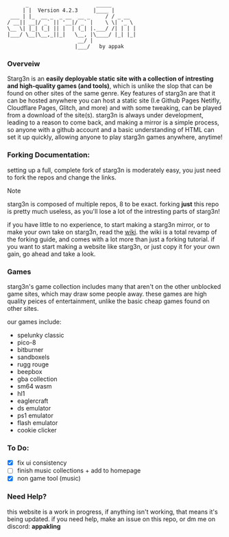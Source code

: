 ```
      _                      _____        
     | |  Version 4.2.3     |____ |       
 ___ | |_  __ _  _ __  __ _     / / _ __  
/ __|| __|/ _` || '__|/ _` |    \ \| '_ \ 
\__ \| |_| (_| || |  | (_| |.___/ /| | | |
|___/ \__|\__,_||_|   \__, |\____/ |_| |_|
                       __/ |              
                      |___/   by appak
```
### Overveiw
Starg3n is an **easily deployable static site with a collection of intresting and high-quality games (and tools)**, which is unlike the slop that can be found on other sites of the same genre. Key features of starg3n are that it can be hosted anywhere you can host a static site (I.e Github Pages Netifly, Cloudflare Pages, Glitch, and more) and with some tweaking, can be played from a download of the site(s). starg3n is always under development, leading to a reason to come back, and making a mirror is a simple process, so anyone with a github account and a basic understanding of HTML can set it up quickly, allowing anyone to play starg3n games anywhere, anytime!

### Forking Documentation:
setting up a full, complete fork of starg3n is moderately easy, you just need to fork the repos and change the links.
> [!NOTE]
> starg3n is composed of multiple repos, 8 to be exact. forking **just** this repo is pretty much useless, as you'll lose a lot of the intresting parts of starg3n!

if you have little to no experience, to start making a starg3n mirror, or to make your own take on starg3n, read the [wiki](https://github.com/starg3n/starg3n.github.io/wiki). the wiki is a total revamp of the forking guide, and comes with a lot more than just a forking tutorial. if you want to start making a website like starg3n, or just copy it for your own gain, go ahead and take a look.

### Games
starg3n's game collection includes many that aren't on the other unblocked game sites, which may draw some people away. these games are high quality peices of entertainment, unlike the basic cheap games found on other sites.

our games include:
- spelunky classic
- pico-8
- bitburner
- sandboxels
- rugg rouge
- beepbox
- gba collection
- sm64 wasm
- hl1
- eaglercraft
- ds emulator
- ps1 emulator
- flash emulator
- cookie clicker


### To Do:
  - [X] fix ui consistency
  - [ ] finish music collections + add to homepage
  - [X] non game tool (music) 

### Need Help?
this website is a work in progress, if anything isn't working, that means it's being updated.
if you need help, make an issue on this repo, or dm me on discord: **appakling**
